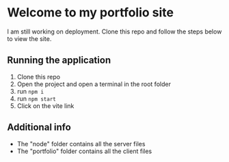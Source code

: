 # Welcome to my portfolio site

I am still working on deployment. Clone this repo and follow the steps below to view the site.

## Running the application
1. Clone this repo
2. Open the project and open a terminal in the root folder
3. run `npm i` 
4. run `npm start`
5. Click on the vite link

## Additional info
- The "node" folder contains all the server files
- The "portfolio" folder contains all the client files
